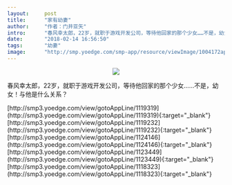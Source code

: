 ```yaml
---
layout:     post
title:      "家有幼妻"
author:     "作者：门井亚矢"
intro:      "春风幸太郎，22岁，就职于游戏开发公司，等待他回家的那个少女……不是，幼女！与他是什么关系？"
date:       "2018-02-14 16:56:50"
tags:       "幼妻"
image:      "http://smp.yoedge.com/smp-app/resource/viewImage/1004172appline.png"
---
```

<div style="text-align: center">
<p><img src="http://smp.yoedge.com/smp-app/resource/viewImage/1004172appline.png"/></p>
</div>
<p class="post-meta">
<span>春风幸太郎，22岁，就职于游戏开发公司，等待他回家的那个少女……不是，幼女！与他是什么关系？</span>
</p>
[http://smp3.yoedge.com/view/gotoAppLine/1119319](http://smp3.yoedge.com/view/gotoAppLine/1119319){:target="_blank"}
[http://smp3.yoedge.com/view/gotoAppLine/1119232](http://smp3.yoedge.com/view/gotoAppLine/1119232){:target="_blank"}
[http://smp3.yoedge.com/view/gotoAppLine/1124146](http://smp3.yoedge.com/view/gotoAppLine/1124146){:target="_blank"}
[http://smp3.yoedge.com/view/gotoAppLine/1123449](http://smp3.yoedge.com/view/gotoAppLine/1123449){:target="_blank"}
[http://smp3.yoedge.com/view/gotoAppLine/1118323](http://smp3.yoedge.com/view/gotoAppLine/1118323){:target="_blank"}


